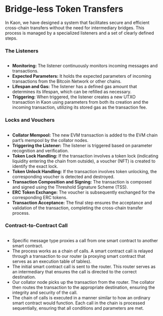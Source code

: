# Bridge-less Token Transfers

In Kaon, we have designed a system that facilitates secure and efficient cross-chain transfers without the need for intermediary bridges. This process is managed by a specialized listeners and a set of clearly defined steps.

### **The Listeners**

<figure><img src="https://kaon.gitbook.io/~gitbook/image?url=https%3A%2F%2Fgithub.com%2Fakropolisio%2Farch-in-diagrams%2Fraw%2Fmain%2Fassets%2Fbridge-less.jpg&#x26;width=768&#x26;dpr=4&#x26;quality=100&#x26;sign=613dd977&#x26;sv=1" alt=""><figcaption></figcaption></figure>

* **Monitoring:** The listener continuously monitors incoming messages and transactions.
* **Expected Parameters:** It holds the expected parameters of incoming transactions from the Bitcoin Network or other chains.
* **Lifespan and Gas:** The listener has a defined gas amount that determines its lifespan, which can be refilled as necessary.
* **Triggering:** When triggered, the listener creates a new UTXO transaction in Kaon using parameters from both its creation and the incoming transaction, utilizing its stored gas as the transaction fee.

### **Locks and Vouchers**

<figure><img src="https://kaon.gitbook.io/~gitbook/image?url=https%3A%2F%2Fgithub.com%2Fakropolisio%2Farch-in-diagrams%2Fraw%2Fmain%2Fassets%2Flocks-and-vouchers.jpg&#x26;width=300&#x26;dpr=4&#x26;quality=100&#x26;sign=c455a8da&#x26;sv=1" alt=""><figcaption></figcaption></figure>

* **Collator Mempool:** The new EVM transaction is added to the EVM chain part’s mempool by the collator nodes.
* **Triggering the Listener:** The listener is triggered based on parameter recognition and verification.
* **Token Lock Handling:** If the transaction involves a token lock (indicating liquidity entering the chain from outside), a voucher (NFT) is created to identify the exact lock.
* **Token Unlock Handling:** If the transaction involves token unlocking, the corresponding voucher is detected and destroyed.
* **Transaction Composition and Signing:** The transaction is composed and signed using the Threshold Signature Scheme (TSS).
* **ERC Token Exchange:** The voucher is subsequently exchanged for the corresponding ERC tokens.
* **Transaction Acceptance:** The final step ensures the acceptance and validation of the transaction, completing the cross-chain transfer process.

### **Contract-to-Contract Call**

<figure><img src="https://kaon.gitbook.io/~gitbook/image?url=https%3A%2F%2Fgithub.com%2Fakropolisio%2Farch-in-diagrams%2Fraw%2Fmain%2Fassets%2Fcontract-to-contract.jpg&#x26;width=768&#x26;dpr=4&#x26;quality=100&#x26;sign=f2839bb9&#x26;sv=1" alt=""><figcaption></figcaption></figure>

* Specific message type proxies a call from one smart contract to another smart contract.
* The process works as a chain of calls. A smart contract call is relayed through a transaction to our router (a proxying smart contract that serves as an execution table of tables).
* The initial smart contract call is sent to the router. This router serves as an intermediary that ensures the call is directed to the correct destination.
* Our collator node picks up the transaction from the router. The collator then routes the transaction to the appropriate destination, ensuring the integrity and security of the call.
* The chain of calls is executed in a manner similar to how an ordinary smart contract would function. Each call in the chain is processed sequentially, ensuring that all conditions and parameters are met.
